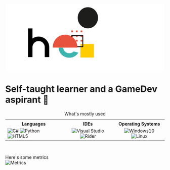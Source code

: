 <img src="hello.gif" alt="Hello GIF">
<h1>Self-taught learner and a GameDev aspirant 👾</h1>

<table>
  <caption>What's mostly used</caption>
  
  <tr>
    <th>Languages</th>
    <th>IDEs</th>
    <th>Operating Systems</th>
  </tr>
  <tr>
    <td>
      <img src="https://upload.wikimedia.org/wikipedia/commons/0/0d/C_Sharp_wordmark.svg" alt="C#" width="25"> <img src="https://external-content.duckduckgo.com/iu/?u=https%3A%2F%2Fupload.wikimedia.org%2Fwikipedia%2Fcommons%2Fthumb%2Fc%2Fc3%2FPython-logo-notext.svg%2F1200px-Python-logo-notext.svg.png&amp;f=1&amp;nofb=1" alt="Python" width="25">
    <img src="https://upload.wikimedia.org/wikipedia/commons/thumb/6/61/HTML5_logo_and_wordmark.svg/1024px-HTML5_logo_and_wordmark.svg.png" alt="HTML5" width="25">
    </td>
    <td align="center">
      <img src="https://upload.wikimedia.org/wikipedia/commons/thumb/5/59/Visual_Studio_Icon_2019.svg/1024px-Visual_Studio_Icon_2019.svg.png" alt="Visual Studio" width="25">
      <img src="https://macoscrack.com/nesafip/uploads/2020/08/JetBrains-Rider.png" alt="Rider" width="25">
    </td>
    <td align="center">
      <img src="https://upload.wikimedia.org/wikipedia/commons/thumb/5/5f/Windows_logo_-_2012.svg/768px-Windows_logo_-_2012.svg.png" alt="Windows10" width="25">
      <img src="https://upload.wikimedia.org/wikipedia/commons/thumb/f/f1/Icons8_flat_linux.svg/1024px-Icons8_flat_linux.svg.png" alt="Linux" width="25">
    </td>
  </tr>
</table><br>

Here's some metrics<br>
<img src="https://metrics.lecoq.io/StanlsSlav?template=classic&languages=1&config.timezone=Europe%2FParis&config.animated=true" alt="Metrics">
